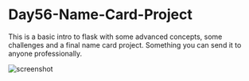 # Day56-Name-Card-Project
This is a basic intro to flask with some advanced concepts, some challenges and a final name card project. Something you can send it to anyone professionally.

![screenshot](https://github.com/batgit39/Day56-Name-Card-Project/assets/86790253/a17473e3-9ab1-4d35-8273-234a17bdbfc6)
